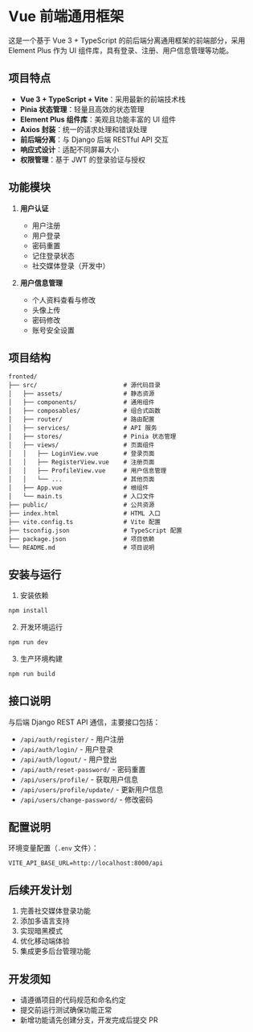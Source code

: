 # Vue 前端通用框架

这是一个基于 Vue 3 + TypeScript 的前后端分离通用框架的前端部分，采用 Element Plus 作为 UI 组件库，具有登录、注册、用户信息管理等功能。

## 项目特点

- **Vue 3 + TypeScript + Vite**：采用最新的前端技术栈
- **Pinia 状态管理**：轻量且高效的状态管理
- **Element Plus 组件库**：美观且功能丰富的 UI 组件
- **Axios 封装**：统一的请求处理和错误处理
- **前后端分离**：与 Django 后端 RESTful API 交互
- **响应式设计**：适配不同屏幕大小
- **权限管理**：基于 JWT 的登录验证与授权

## 功能模块

1. **用户认证**
   - 用户注册
   - 用户登录
   - 密码重置
   - 记住登录状态
   - 社交媒体登录（开发中）

2. **用户信息管理**
   - 个人资料查看与修改
   - 头像上传
   - 密码修改
   - 账号安全设置

## 项目结构

```
fronted/
├── src/                        # 源代码目录
│   ├── assets/                 # 静态资源
│   ├── components/             # 通用组件
│   ├── composables/            # 组合式函数
│   ├── router/                 # 路由配置
│   ├── services/               # API 服务
│   ├── stores/                 # Pinia 状态管理
│   ├── views/                  # 页面组件
│   │   ├── LoginView.vue       # 登录页面
│   │   ├── RegisterView.vue    # 注册页面
│   │   ├── ProfileView.vue     # 用户信息管理
│   │   └── ...                 # 其他页面
│   ├── App.vue                 # 根组件
│   └── main.ts                 # 入口文件
├── public/                     # 公共资源
├── index.html                  # HTML 入口
├── vite.config.ts              # Vite 配置
├── tsconfig.json               # TypeScript 配置
├── package.json                # 项目依赖
└── README.md                   # 项目说明
```

## 安装与运行

1. 安装依赖
```bash
npm install
```

2. 开发环境运行
```bash
npm run dev
```

3. 生产环境构建
```bash
npm run build
```

## 接口说明

与后端 Django REST API 通信，主要接口包括：

- `/api/auth/register/` - 用户注册
- `/api/auth/login/` - 用户登录
- `/api/auth/logout/` - 用户登出
- `/api/auth/reset-password/` - 密码重置
- `/api/users/profile/` - 获取用户信息
- `/api/users/profile/update/` - 更新用户信息
- `/api/users/change-password/` - 修改密码

## 配置说明

环境变量配置（`.env` 文件）：

```
VITE_API_BASE_URL=http://localhost:8000/api
```

## 后续开发计划

1. 完善社交媒体登录功能
2. 添加多语言支持
3. 实现暗黑模式
4. 优化移动端体验
5. 集成更多后台管理功能

## 开发须知

- 请遵循项目的代码规范和命名约定
- 提交前运行测试确保功能正常
- 新增功能请先创建分支，开发完成后提交 PR

